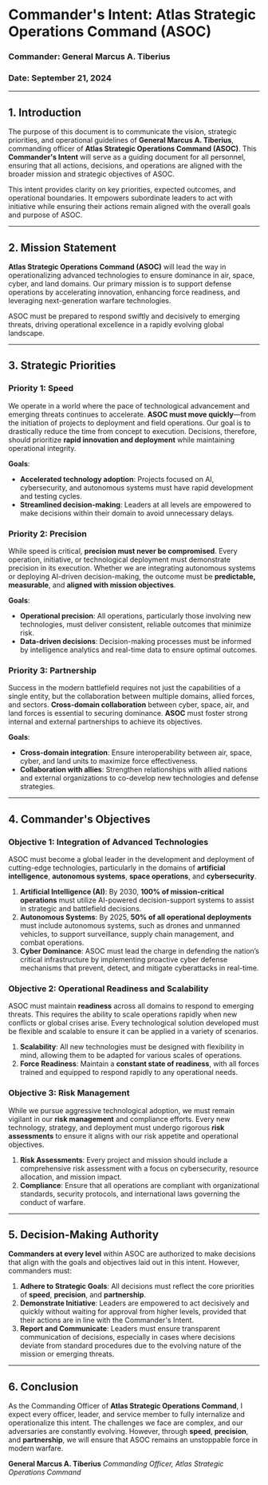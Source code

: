 # **Commander's Intent: Atlas Strategic Operations Command (ASOC)**

### **Commander: General Marcus A. Tiberius**

### **Date: September 21, 2024**

---

## **1. Introduction**

The purpose of this document is to communicate the vision, strategic priorities, and operational guidelines of **General Marcus A. Tiberius**, commanding officer of **Atlas Strategic Operations Command (ASOC)**. This **Commander's Intent** will serve as a guiding document for all personnel, ensuring that all actions, decisions, and operations are aligned with the broader mission and strategic objectives of ASOC.

This intent provides clarity on key priorities, expected outcomes, and operational boundaries. It empowers subordinate leaders to act with initiative while ensuring their actions remain aligned with the overall goals and purpose of ASOC.

---

## **2. Mission Statement**

**Atlas Strategic Operations Command (ASOC)** will lead the way in operationalizing advanced technologies to ensure dominance in air, space, cyber, and land domains. Our primary mission is to support defense operations by accelerating innovation, enhancing force readiness, and leveraging next-generation warfare technologies.

ASOC must be prepared to respond swiftly and decisively to emerging threats, driving operational excellence in a rapidly evolving global landscape.

---

## **3. Strategic Priorities**

### **Priority 1: Speed**

We operate in a world where the pace of technological advancement and emerging threats continues to accelerate. **ASOC must move quickly**—from the initiation of projects to deployment and field operations. Our goal is to drastically reduce the time from concept to execution. Decisions, therefore, should prioritize **rapid innovation and deployment** while maintaining operational integrity.

**Goals**:

- **Accelerated technology adoption**: Projects focused on AI, cybersecurity, and autonomous systems must have rapid development and testing cycles.
- **Streamlined decision-making**: Leaders at all levels are empowered to make decisions within their domain to avoid unnecessary delays.

### **Priority 2: Precision**

While speed is critical, **precision must never be compromised**. Every operation, initiative, or technological deployment must demonstrate precision in its execution. Whether we are integrating autonomous systems or deploying AI-driven decision-making, the outcome must be **predictable, measurable**, and **aligned with mission objectives**.

**Goals**:

- **Operational precision**: All operations, particularly those involving new technologies, must deliver consistent, reliable outcomes that minimize risk.
- **Data-driven decisions**: Decision-making processes must be informed by intelligence analytics and real-time data to ensure optimal outcomes.

### **Priority 3: Partnership**

Success in the modern battlefield requires not just the capabilities of a single entity, but the collaboration between multiple domains, allied forces, and sectors. **Cross-domain collaboration** between cyber, space, air, and land forces is essential to securing dominance. **ASOC** must foster strong internal and external partnerships to achieve its objectives.

**Goals**:

- **Cross-domain integration**: Ensure interoperability between air, space, cyber, and land units to maximize force effectiveness.
- **Collaboration with allies**: Strengthen relationships with allied nations and external organizations to co-develop new technologies and defense strategies.

---

## **4. Commander's Objectives**

### **Objective 1: Integration of Advanced Technologies**

ASOC must become a global leader in the development and deployment of cutting-edge technologies, particularly in the domains of **artificial intelligence**, **autonomous systems**, **space operations**, and **cybersecurity**.

1. **Artificial Intelligence (AI)**: By 2030, **100% of mission-critical operations** must utilize AI-powered decision-support systems to assist in strategic and battlefield decisions.
2. **Autonomous Systems**: By 2025, **50% of all operational deployments** must include autonomous systems, such as drones and unmanned vehicles, to support surveillance, supply chain management, and combat operations.
3. **Cyber Dominance**: ASOC must lead the charge in defending the nation’s critical infrastructure by implementing proactive cyber defense mechanisms that prevent, detect, and mitigate cyberattacks in real-time.

### **Objective 2: Operational Readiness and Scalability**

ASOC must maintain **readiness** across all domains to respond to emerging threats. This requires the ability to scale operations rapidly when new conflicts or global crises arise. Every technological solution developed must be flexible and scalable to ensure it can be applied in a variety of scenarios.

1. **Scalability**: All new technologies must be designed with flexibility in mind, allowing them to be adapted for various scales of operations.
2. **Force Readiness**: Maintain a **constant state of readiness**, with all forces trained and equipped to respond rapidly to any operational needs.

### **Objective 3: Risk Management**

While we pursue aggressive technological adoption, we must remain vigilant in our **risk management** and compliance efforts. Every new technology, strategy, and deployment must undergo rigorous **risk assessments** to ensure it aligns with our risk appetite and operational objectives.

1. **Risk Assessments**: Every project and mission should include a comprehensive risk assessment with a focus on cybersecurity, resource allocation, and mission impact.
2. **Compliance**: Ensure that all operations are compliant with organizational standards, security protocols, and international laws governing the conduct of warfare.

---

## **5. Decision-Making Authority**

**Commanders at every level** within ASOC are authorized to make decisions that align with the goals and objectives laid out in this intent. However, commanders must:

1. **Adhere to Strategic Goals**: All decisions must reflect the core priorities of **speed**, **precision**, and **partnership**.
2. **Demonstrate Initiative**: Leaders are empowered to act decisively and quickly without waiting for approval from higher levels, provided that their actions are in line with the Commander's Intent.
3. **Report and Communicate**: Leaders must ensure transparent communication of decisions, especially in cases where decisions deviate from standard procedures due to the evolving nature of the mission or emerging threats.

---

## **6. Conclusion**

As the Commanding Officer of **Atlas Strategic Operations Command**, I expect every officer, leader, and service member to fully internalize and operationalize this intent. The challenges we face are complex, and our adversaries are constantly evolving. However, through **speed**, **precision**, and **partnership**, we will ensure that ASOC remains an unstoppable force in modern warfare.

**General Marcus A. Tiberius**
_Commanding Officer, Atlas Strategic Operations Command_
